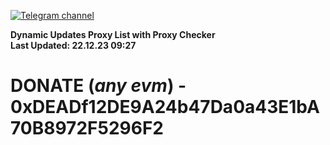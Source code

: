 [![Telegram channel](https://img.shields.io/endpoint?url=https://runkit.io/damiankrawczyk/telegram-badge/branches/master?url=https://t.me/n4z4v0d)](https://t.me/n4z4v0d) 

**Dynamic Updates Proxy List with Proxy Checker**  
**Last Updated: 22.12.23 09:27**

# DONATE (_any evm_) - 0xDEADf12DE9A24b47Da0a43E1bA70B8972F5296F2
